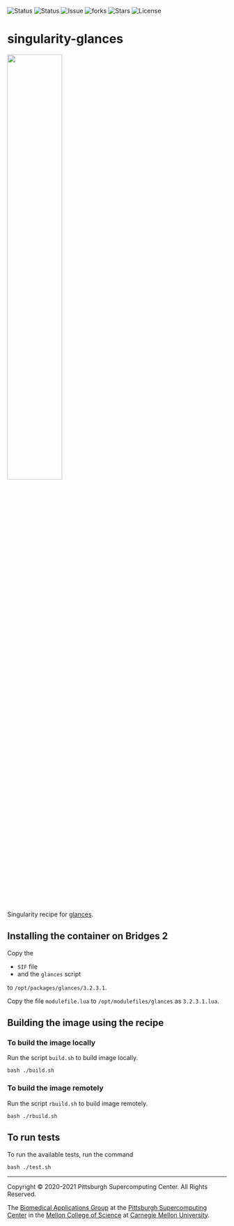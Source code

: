 ![Status](https://github.com/pscedu/singularity-glances/actions/workflows/main.yml/badge.svg)
![Status](https://github.com/pscedu/singularity-glances/actions/workflows/pretty.yml/badge.svg)
![Issue](https://img.shields.io/github/issues/pscedu/singularity-glances)
![forks](https://img.shields.io/github/forks/pscedu/singularity-glances)
![Stars](https://img.shields.io/github/stars/pscedu/singularity-glances)
![License](https://img.shields.io/github/license/pscedu/singularity-glances)

# singularity-glances
<img src="https://nicolargo.github.io/glances/public/images/screenshot-wide.png" width="50%" />

Singularity recipe for [glances](https://nicolargo.github.io/glances/).

## Installing the container on Bridges 2
Copy the

* `SIF` file
* and the `glances` script

to `/opt/packages/glances/3.2.3.1`.

Copy the file `modulefile.lua` to `/opt/modulefiles/glances` as `3.2.3.1.lua`.

## Building the image using the recipe

### To build the image locally
Run the script `build.sh` to build image locally.

```
bash ./build.sh
```

### To build the image remotely
Run the script `rbuild.sh` to build image remotely.

```
bash ./rbuild.sh
```
## To run tests
To run the available tests, run the command

```
bash ./test.sh
```

---
Copyright © 2020-2021 Pittsburgh Supercomputing Center. All Rights Reserved.

The [Biomedical Applications Group](https://www.psc.edu/biomedical-applications/) at the [Pittsburgh Supercomputing
Center](http://www.psc.edu) in the [Mellon College of Science](https://www.cmu.edu/mcs/) at [Carnegie Mellon University](http://www.cmu.edu).
